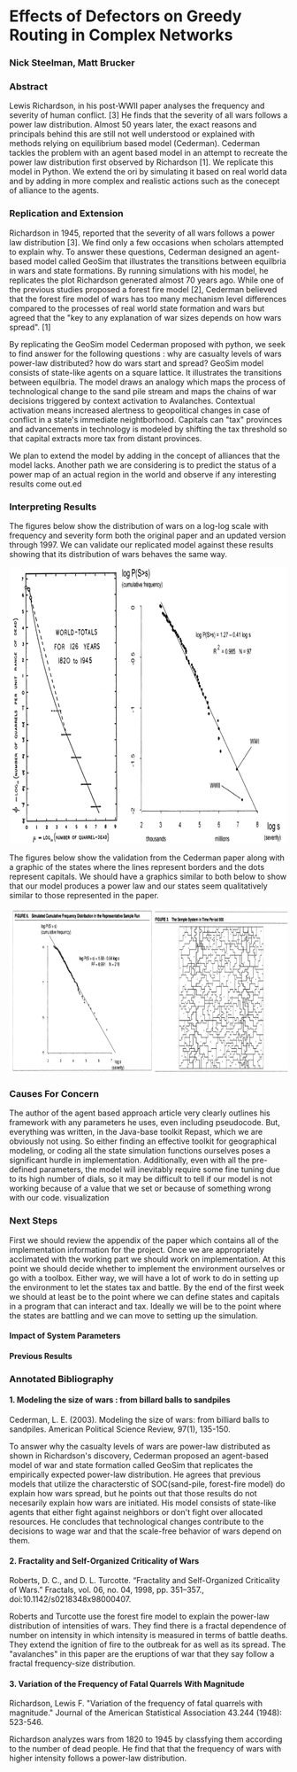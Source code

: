 # Effects of Defectors on Greedy Routing in Complex Networks
### Nick Steelman, Matt Brucker


### Abstract

Lewis Richardson, in his post-WWII paper analyses the frequency and severity of human conflict. [3]
He finds that the severity of all wars follows a power law distribution. Almost 50 years later, the exact reasons and principals behind this are still not well understood or explained with methods relying on equilibrium based model (Cederman).
Cederman tackles the problem with an agent based model in an attempt to recreate the power law distribution first observed by Richardson [1].
We replicate this model in Python. We extend the ori by simulating it based on real world data and by adding in more complex and realistic actions such as the conecept of alliance to the agents.


### Replication and Extension
Richardson in 1945, reported that the severity of all wars follows a power law distribution [3]. We find only a few occasions when scholars attempted to explain why.
To answer these questions, Cederman designed an agent-based model called GeoSim that illustrates the transitions between equilbria in wars and state formations.
By running simulations with his model, he replicates the plot Richardson generated almost 70 years ago. While one of the previous studies proposed a forest fire model [2], Cederman believed
that the forest fire model of wars has too many mechanism level differences compared to the processes of real world state formation and wars but agreed that the "key to any explanation
of war sizes depends on how wars spread". [1]

By replicating the GeoSim model Cederman proposed with python, we seek to find answer for the following questions : why are casualty levels of wars power-law distributed? how do wars start and spread?
GeoSim model consists of state-like agents on a square lattice. It illustrates the transitions between equilbria. The model draws an analogy which maps the process of technological change to the sand pile stream and maps the chains of war decisions triggered by context activation to Avalanches.
Contextual activation means increased alertness to geopolitical changes in case of conflict in a state's immediate neightborhood. Capitals can "tax" provinces and advancements in technology is modeled by shifting the tax threshold so that capital extracts more tax from distant provinces.

We plan to extend the model by adding in the concept of alliances that the model lacks. Another path we are considering is to predict the status of a power map of an actual region
in the world and observe if any interesting results come out.ed

### Interpreting Results

The figures below show the distribution of wars on a log-log scale with frequency and severity form both the original paper and an updated version through 1997. We can validate our replicated model against these results showing that its distribution of wars behaves the same way.

<p align="center">
 <img src="../resources/1-2.svg" width=1000px height=500px ></img>
</p>

The figures below show the validation from the Cederman paper along with a graphic of the states where the lines represent borders and the dots represent capitals. We should have a graphics similar to both below to show that our model produces a power law and our states seem qualitatively similar to those represented in the paper.

<p align="center">
 <img src="../resources/3-4.svg" width=750px height=300px ></img>
</p>

### Causes For Concern
The author of the agent based approach article very clearly outlines his framework with any parameters he uses, even including pseudocode. But, everything was written, in the Java-base toolkit Repast, which we are obviously not using. So either finding an effective toolkit for geographical modeling, or coding all the state simulation functions ourselves poses a significant hurdle in implementation. Additionally, even with all the pre-defined parameters, the model will inevitably require some fine tuning due to its high number of dials, so it may be difficult to tell if our model is not working because of a value that we set or because of something wrong with our code.
visualization

### Next Steps

First we should review the appendix of the paper which contains all of the implementation information for the project. Once we are appropriately acclimated with the working part we should work on implementation. At this point we should decide whether to implement the environment ourselves or go with a toolbox. Either way, we will have a lot of work to do in setting up the environment to let the states tax and battle. By the end of the first week we should at least be to the point where we can define states and capitals in a program that can interact and tax. Ideally we will be to the point where the states are battling and we can move to setting up the simulation.



#### Impact of System Parameters


#### Previous Results


### Annotated Bibliography

#### 1. Modeling the size of wars : from billard balls to sandpiles

Cederman, L. E. (2003). Modeling the size of wars: from billiard balls to sandpiles. American Political Science Review, 97(1), 135-150.

To answer why the casualty levels of wars are power-law distributed as shown in Richardson's discovery, Cederman proposed an agent-based model of war and state formation called GeoSim that replicates the empirically expected power-law distribution. He agrees that previous models that utilize the characterstic of SOC(sand-pile, forest-fire model) do explain how wars spread, but he points out that those results do not necesarily explain how wars are initiated. His model consists of state-like agents that either fight against neighbors or don't fight over allocated resources. He concludes that technological changes contribute to the decisions to wage war and that the scale-free behavior of wars depend on them.

#### 2. Fractality and Self-Organized Criticality of Wars

Roberts, D. C., and D. L. Turcotte. “Fractality and Self-Organized Criticality of Wars.” Fractals, vol. 06, no. 04, 1998, pp. 351–357., doi:10.1142/s0218348x98000407.

Roberts and Turcotte use the forest fire model to explain the power-law distribution of intensities of wars. They find there is a fractal dependence of number on intensity in which intensity is measured in terms of battle deaths. They extend the ignition of fire to the outbreak for as well as its spread. The "avalanches" in this paper are the eruptions of war that they say follow a fractal frequency-size distribution.

#### 3. Variation of the Frequency of Fatal Quarrels With Magnitude

Richardson, Lewis F. "Variation of the frequency of fatal quarrels with magnitude." Journal of the American Statistical Association 43.244 (1948): 523-546.

Richardson analyzes wars from 1820 to 1945 by classfying them according to the number of dead people. He find that that the frequency of wars with higher intensity follows a power-law distribution.
